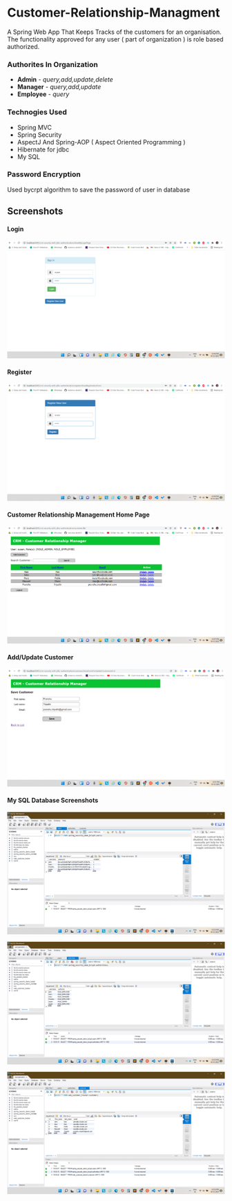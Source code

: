 # Customer-Relationship-Managment

A Spring Web App That Keeps Tracks of the customers for an organisation. The functionality approved for any user ( part of organization ) is role based authorized.

### Authorites In Organization

- **Admin** - _query,add,update,delete_
- **Manager** - _query,add,update_
- **Employee** - _query_

### Technogies Used

- Spring MVC
- Spring Security
- AspectJ And Spring-AOP ( Aspect Oriented Programming )
- Hibernate for jdbc
- My SQL 

### Password Encryption 
  Used bycrpt algorithm to save the password of user in database
  
## Screenshots

#### Login

![Alt text](/Screenshots/login.png?raw=true "Login")

#### Register

![Alt text](/Screenshots/register.png?raw=true "Register")

#### Customer Relationship Management Home Page

![Alt text](/Screenshots/crm_main.png?raw=true "crm_main")

#### Add/Update Customer

![Alt text](/Screenshots/add_update_customer.png?raw=true "Add Customers")

#### My SQL Database Screenshots

![Alt text](/Screenshots/users.png?raw=true "Add Customers")

![Alt text](/Screenshots/roles.png?raw=true "Add Customers")

![Alt text](/Screenshots/customers.png?raw=true "Add Customers")


 




